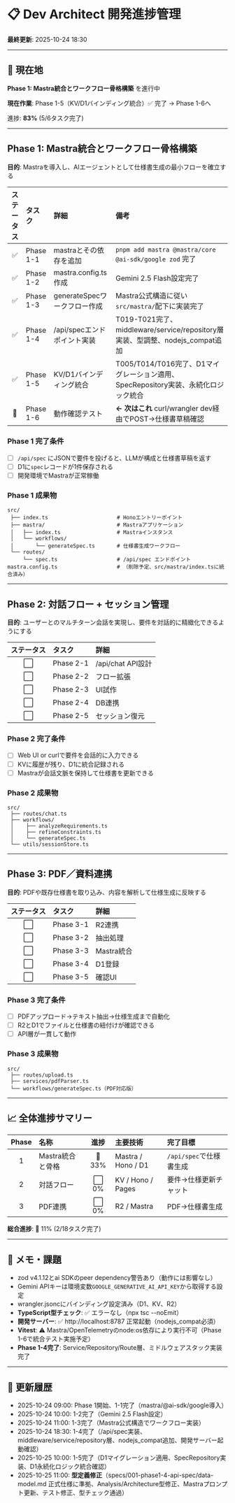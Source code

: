 # 📋 Dev Architect 開発進捗管理

**最終更新**: 2025-10-24 18:30

---

## 🎯 現在地

**Phase 1: Mastra統合とワークフロー骨格構築** を進行中

**現在作業**: Phase 1-5（KV/D1バインディング統合）✅ 完了 → Phase 1-6へ

進捗: **83%** (5/6タスク完了)

---

## Phase 1: Mastra統合とワークフロー骨格構築

**目的**: Mastraを導入し、AIエージェントとして仕様書生成の最小フローを確立する

| ステータス | タスク | 詳細 | 備考 |
|:---:|:---|:---|:---|
| ✅ | Phase 1-1 | mastraとその依存を追加 | `pnpm add mastra @mastra/core @ai-sdk/google zod` 完了 |
| ✅ | Phase 1-2 | mastra.config.ts作成 | Gemini 2.5 Flash設定完了 |
| ✅ | Phase 1-3 | generateSpecワークフロー作成 | Mastra公式構造に従い`src/mastra/`配下に実装完了 |
| ✅ | Phase 1-4 | /api/specエンドポイント実装 | T019-T021完了、middleware/service/repository層実装、型調整、nodejs_compat追加 |
| ✅ | Phase 1-5 | KV/D1バインディング統合 | T005/T014/T016完了、D1マイグレーション適用、SpecRepository実装、永続化ロジック統合 |
| 🚧 | Phase 1-6 | 動作確認テスト | **← 次はこれ** curl/wrangler dev経由でPOST→仕様書草稿確認 |

### Phase 1 完了条件

- [ ] `/api/spec` にJSONで要件を投げると、LLMが構成と仕様書草稿を返す
- [ ] D1に`spec`レコードが1件保存される
- [ ] 開発環境でMastraが正常稼働

### Phase 1 成果物

```
src/
 ├── index.ts                      # Honoエントリーポイント
 ├── mastra/                       # Mastraアプリケーション
 │   ├── index.ts                  # Mastraインスタンス
 │   └── workflows/
 │       └── generateSpec.ts       # 仕様書生成ワークフロー
 └── routes/
     └── spec.ts                   # /api/spec エンドポイント
mastra.config.ts                   # （削除予定、src/mastra/index.tsに統合済み）
```

---

## Phase 2: 対話フロー + セッション管理

**目的**: ユーザーとのマルチターン会話を実現し、要件を対話的に精緻化できるようにする

| ステータス | タスク | 詳細 |
|:---:|:---|:---|
| ⬜ | Phase 2-1 | /api/chat API設計 | POST、KVにsession_id単位で履歴保存 |
| ⬜ | Phase 2-2 | フロー拡張 | generateSpec分割、stateful化 |
| ⬜ | Phase 2-3 | UI試作 | Cloudflare Pagesで簡易チャットUI（React/Vite） |
| ⬜ | Phase 2-4 | DB連携 | D1にsessions/specs/messagesテーブル拡張 |
| ⬜ | Phase 2-5 | セッション復元 | KV→D1同期、チャット再開時に履歴再現 |

### Phase 2 完了条件

- [ ] Web UI or curlで要件を会話的に入力できる
- [ ] KVに履歴が残り、D1に統合記録される
- [ ] Mastraが会話文脈を保持して仕様書を更新できる

### Phase 2 成果物

```
src/
 ├── routes/chat.ts
 ├── workflows/
 │    ├── analyzeRequirements.ts
 │    ├── refineConstraints.ts
 │    └── generateSpec.ts
 └── utils/sessionStore.ts
```

---

## Phase 3: PDF／資料連携

**目的**: PDFや既存仕様書を取り込み、内容を解析して仕様生成に反映する

| ステータス | タスク | 詳細 |
|:---:|:---|:---|
| ⬜ | Phase 3-1 | R2連携 | PDFアップロード→R2保存→署名URL発行 |
| ⬜ | Phase 3-2 | 抽出処理 | /api/uploadエンドポイント、PDF→テキスト抽出 |
| ⬜ | Phase 3-3 | Mastra統合 | generateSpec入力にPDF抽出テキスト組み込み |
| ⬜ | Phase 3-4 | D1登録 | documentsテーブル、仕様書レコードと紐付け |
| ⬜ | Phase 3-5 | 確認UI | アップロード済み資料一覧/再利用 |

### Phase 3 完了条件

- [ ] PDFアップロード→テキスト抽出→仕様生成まで自動化
- [ ] R2とD1でファイルと仕様書の紐付けが確認できる
- [ ] API層が一貫して動作

### Phase 3 成果物

```
src/
 ├── routes/upload.ts
 ├── services/pdfParser.ts
 └── workflows/generateSpec.ts（PDF対応版）
```

---

## 📈 全体進捗サマリー

| Phase | 名称 | 進捗 | 主要技術 | 完了目標 |
|:---:|:---|:---:|:---|:---|
| 1 | Mastra統合と骨格 | 🚧 33% | Mastra / Hono / D1 | `/api/spec`で仕様書生成 |
| 2 | 対話フロー | ⬜ 0% | KV / Hono / Pages | 要件→仕様更新チャット |
| 3 | PDF連携 | ⬜ 0% | R2 / Mastra | PDF→仕様書生成 |

**総合進捗**: 🚧 11% (2/18タスク完了)

---

## 📝 メモ・課題

- zod v4.1.12とai SDKのpeer dependency警告あり（動作には影響なし）
- Gemini APIキーは環境変数`GOOGLE_GENERATIVE_AI_API_KEY`から取得する設定
- wrangler.jsoncにバインディング設定済み（D1、KV、R2）
- **TypeScript型チェック**: ✅ エラーなし（npx tsc --noEmit）
- **開発サーバー**: ✅ http://localhost:8787 正常起動（nodejs_compat必須）
- **Vitest**: ⚠️ Mastra/OpenTelemetryのnode:os依存により実行不可（Phase 1-6で統合テスト実施予定）
- **Phase 1-4完了**: Service/Repository/Route層、ミドルウェアスタック実装完了

---

## 🔄 更新履歴

- 2025-10-24 09:00: Phase 1開始、1-1完了（mastra/@ai-sdk/google導入）
- 2025-10-24 10:00: 1-2完了（Gemini 2.5 Flash設定）
- 2025-10-24 11:00: 1-3完了（Mastra公式構造でワークフロー実装）
- 2025-10-24 18:30: 1-4完了（/api/spec実装、middleware/service/repository層、nodejs_compat追加、開発サーバー起動確認）
- 2025-10-25 10:00: 1-5完了（D1マイグレーション適用、SpecRepository実装、D1永続化ロジック統合確認）
- 2025-10-25 11:00: **型定義修正**（specs/001-phase1-4-api-spec/data-model.md 正式仕様に準拠、Analysis/Architecture型修正、Mastraプロンプト更新、テスト修正、型チェック通過）
